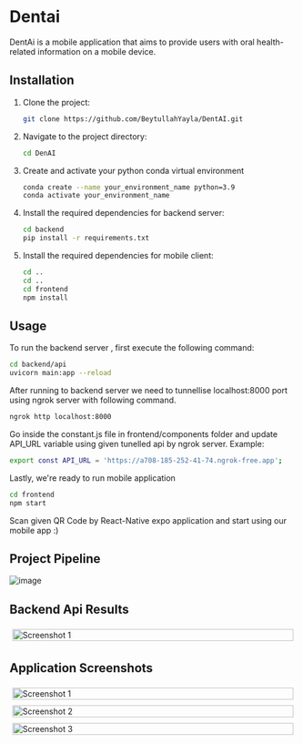 # Dentai

DentAi is a mobile application that aims to provide users with oral health-related information on a mobile device.

## Installation

1. Clone the project:

    ```bash
    git clone https://github.com/BeytullahYayla/DentAI.git
    ```

2. Navigate to the project directory:

    ```bash
    cd DenAI
    ```

3. Create and activate your python conda virtual environment

     ```bash
    conda create --name your_environment_name python=3.9
    conda activate your_environment_name
    ```

4. Install the required dependencies for backend server:

    ```bash
    cd backend
    pip install -r requirements.txt
    ```
5. Install the required dependencies for mobile client:

    ```bash
    cd ..
    cd ..
    cd frontend
    npm install
    ```

## Usage

To run the backend server , first execute the following command:

```bash
cd backend/api
uvicorn main:app --reload
```

After running to backend server we need to tunnellise localhost:8000 port using ngrok server with following command. 

```bash
ngrok http localhost:8000
```

Go inside the constant.js file in frontend/components folder and update API_URL variable using given tunelled api by ngrok server. Example:

```bash
export const API_URL = 'https://a708-185-252-41-74.ngrok-free.app';
```


Lastly, we're ready to run mobile application

```bash
cd frontend
npm start
```

Scan given QR Code by React-Native expo application and start using our mobile app :)



## Project Pipeline
![image](https://github.com/BeytullahYayla/DentAI/assets/78471151/4df88dd1-1a9e-499e-ad81-12d04bf549e6)

## Backend Api Results

<div style="display: flex; flex-wrap: wrap;">
    <div style="flex: 50%; padding: 5px;">
        <img src="https://github.com/BeytullahYayla/DentAI/assets/78471151/8306d6d4-8461-4aae-8d4f-0c142298f41a" alt="Screenshot 1" style="width: 100%; height: auto;">
    </div>
   
</div>


## Application Screenshots

<div style="display: flex; flex-wrap: wrap;">
    <div style="flex: 50%; padding: 5px;">
        <img src="https://github.com/BeytullahYayla/DentAI/assets/78471151/a5c0c516-1a43-48f8-ab96-dcc1e8971094" alt="Screenshot 1" style="width: 100%; height: auto;">
    </div>
    <div style="flex: 50%; padding: 5px;">
        <img src="https://github.com/BeytullahYayla/DentAI/assets/78471151/95592120-3e8c-469a-aa58-ef0b0e78cf2c" alt="Screenshot 2" style="width: 100%; height: auto;">
    </div>
    <div style="flex: 50%; padding: 5px;">
        <img src="https://github.com/BeytullahYayla/DentAI/assets/78471151/0f956cfc-31c8-4146-b504-710144194ec7" alt="Screenshot 3" style="width: 100%; height: auto;">
    </div>
</div>
